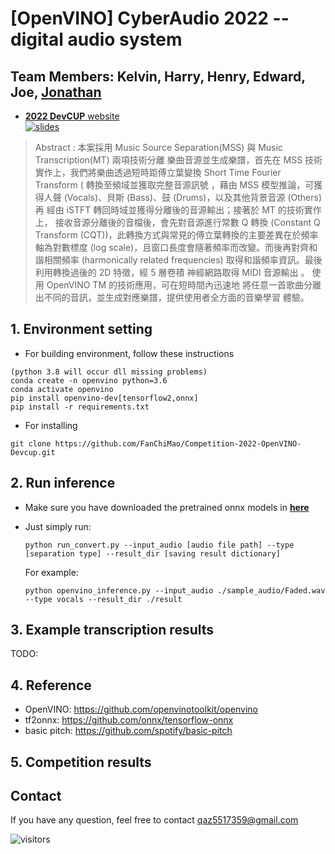 # [OpenVINO] CyberAudio 2022 -- digital audio system  
## Team Members: Kelvin, Harry, Henry, Edward, Joe, [Jonathan](https://github.com/FanChiMao)  
- [**2022 DevCUP** website](https://makerpro.cc/intel-devcup/)  
[![slides](https://img.shields.io/badge/Presentation-Slides-B762C1)](https://drive.google.com/file/d/1LDmDUT5zwMKbjmsCHKE89hE5jh0sS-8r/view?usp=share_link)  

> Abstract : 本案採用 Music Source Separation(MSS) 與 Music Transcription(MT) 兩項技術分離
樂曲音源並生成樂譜，首先在 MSS 技術實作上，我們將樂曲透過短時距傅立葉變換
Short Time Fourier Transform ( 轉換至頻域並獲取完整音源訊號 ，藉由 MSS
模型推論，可獲得人聲 (Vocals)、貝斯 (Bass)、鼓 (Drums)，以及其他背景音源
(Others) 再 經由 iSTFT 轉回時域並獲得分離後的音源輸出；接著於 MT 的技術實作上，
接收音源分離後的音檔後，會先對音源進行常數 Q 轉換 (Constant Q Transform
(CQT))，此轉換方式與常見的傅立葉轉換的主要差異在於頻率軸為對數標度 (log
scale)，且窗口長度會隨著頻率而改變。而後再對齊和諧相關頻率 (harmonically
related frequencies) 取得和諧頻率資訊。最後利用轉換過後的 2D 特徵，經 5 層卷積
神經網路取得 MIDI 音源輸出 。 使用 OpenVINO TM 的技術應用，可在短時間內迅速地
將任意一首歌曲分離出不同的音訊，並生成對應樂譜，提供使用者全方面的音樂學習
體驗。

## 1. Environment setting
- For building environment, follow these instructions

```
(python 3.8 will occur dll missing problems)  
conda create -n openvino python=3.6
conda activate openvino
pip install openvino-dev[tensorflow2,onnx]
pip install -r requirements.txt
```

- For installing
```
git clone https://github.com/FanChiMao/Competition-2022-OpenVINO-Devcup.git
```

## 2. Run inference 
  - Make sure you have downloaded the pretrained onnx models in [**here**](https://github.com/FanChiMao/Competition-2022-OpenVINO-IntelDevCUP/tree/all_process/music_source_separation/umx_openvino/models)  
  
  - Just simply run:
    ```
    python run_convert.py --input_audio [audio file path] --type [separation type] --result_dir [saving result dictionary]
    ```
  
    For example:  
    ```
    python openvino_inference.py --input_audio ./sample_audio/Faded.wav --type vocals --result_dir ./result
    ```

## 3. Example transcription results
  TODO: 

## 4. Reference  
- OpenVINO: https://github.com/openvinotoolkit/openvino  
- tf2onnx: https://github.com/onnx/tensorflow-onnx
- basic pitch: https://github.com/spotify/basic-pitch  

## 5. Competition results


## Contact
If you have any question, feel free to contact qaz5517359@gmail.com  

![visitors](https://visitor-badge.glitch.me/badge?page_id=openvino_basic_pitch_github)  
